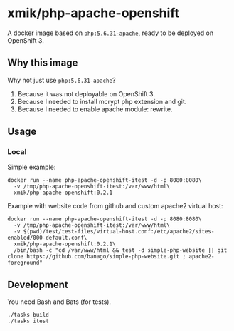 # xmik/php-apache-openshift

A docker image based on [`php:5.6.31-apache`](https://github.com/docker-library/php/blob/master/5.6/apache/Dockerfile), ready to be deployed on OpenShift 3.

## Why this image
Why not just use `php:5.6.31-apache`?
1. Because it was not deployable on OpenShift 3.
1. Because I needed to install mcrypt php extension and git.
1. Because I needed to enable apache module: rewrite.

## Usage

### Local
Simple example:
```
docker run --name php-apache-openshift-itest -d -p 8080:8080\
  -v /tmp/php-apache-openshift-itest:/var/www/html\
  xmik/php-apache-openshift:0.2.1
```

Example with website code from github and custom apache2 virtual host:
```
docker run --name php-apache-openshift-itest -d -p 8080:8080\
  -v /tmp/php-apache-openshift-itest:/var/www/html\
  -v $(pwd)/test/test-files/virtual-host.conf:/etc/apache2/sites-enabled/000-default.conf\
  xmik/php-apache-openshift:0.2.1\
  /bin/bash -c "cd /var/www/html && test -d simple-php-website || git clone https://github.com/banago/simple-php-website.git ; apache2-foreground"
```

## Development

You need Bash and Bats (for tests).

```
./tasks build
./tasks itest
```
